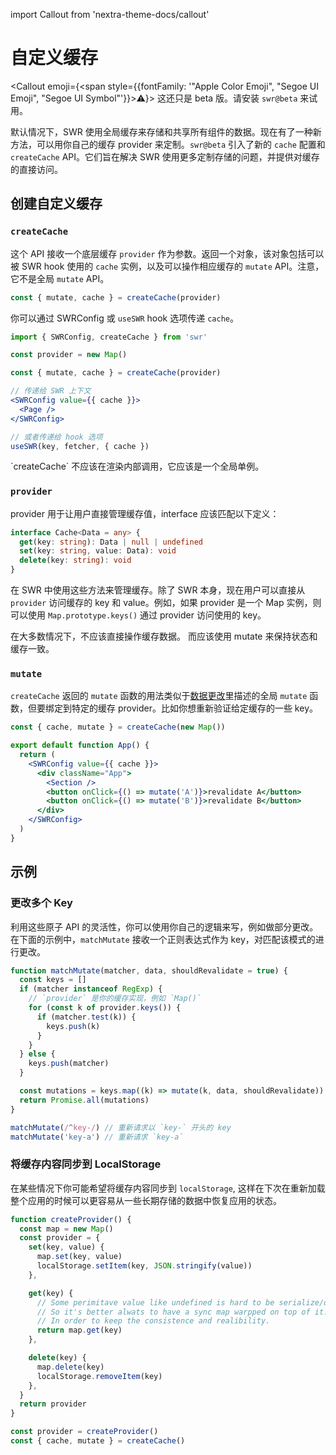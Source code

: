 import Callout from 'nextra-theme-docs/callout'

# 自定义缓存

<Callout emoji={<span style={{fontFamily: '"Apple Color Emoji", "Segoe UI Emoji", "Segoe UI Symbol"'}}>⚠️</span>}>
这还只是 beta 版。请安装 `swr@beta` 来试用。
</Callout>

默认情况下，SWR 使用全局缓存来存储和共享所有组件的数据。现在有了一种新方法，可以用你自己的缓存 provider 来定制。`swr@beta` 引入了新的 `cache` 配置和 `createCache` API。它们旨在解决 SWR 使用更多定制存储的问题，并提供对缓存的直接访问。

## 创建自定义缓存

### `createCache`

这个 API 接收一个底层缓存 `provider` 作为参数。返回一个对象，该对象包括可以被 SWR hook 使用的 `cache` 实例，以及可以操作相应缓存的 `mutate` API。注意，它不是全局 `mutate` API。

```js
const { mutate, cache } = createCache(provider)
```

你可以通过 SWRConfig 或 `useSWR` hook 选项传递 `cache`。

```jsx
import { SWRConfig, createCache } from 'swr'

const provider = new Map()

const { mutate, cache } = createCache(provider)

// 传递给 SWR 上下文
<SWRConfig value={{ cache }}>
  <Page />
</SWRConfig>

// 或者传递给 hook 选项
useSWR(key, fetcher, { cache })
```

<Callout emoji="🚨" background="bg-red-200 dark:text-gray-800">
  `createCache` 不应该在渲染内部调用，它应该是一个全局单例。
</Callout>

### `provider`

provider 用于让用户直接管理缓存值，interface 应该匹配以下定义：

```ts
interface Cache<Data = any> {
  get(key: string): Data | null | undefined
  set(key: string, value: Data): void
  delete(key: string): void
}
```

在 SWR 中使用这些方法来管理缓存。除了 SWR 本身，现在用户可以直接从 `provider` 访问缓存的 key 和 value。例如，如果 provider 是一个 Map 实例，则可以使用 `Map.prototype.keys()` 通过 provider 访问使用的 key。

<Callout emoji="🚨" background="bg-red-200 dark:text-gray-800">
  在大多数情况下，不应该直接操作缓存数据。 而应该使用 mutate 来保持状态和缓存一致。
</Callout>

### `mutate`

`createCache` 返回的 `mutate` 函数的用法类似于[数据更改](/docs/mutation)里描述的全局 `mutate` 函数，但要绑定到特定的缓存 provider。比如你想重新验证给定缓存的一些 key。

```jsx
const { cache, mutate } = createCache(new Map())

export default function App() {
  return (
    <SWRConfig value={{ cache }}>
      <div className="App">
        <Section />
        <button onClick={() => mutate('A')}>revalidate A</button>
        <button onClick={() => mutate('B')}>revalidate B</button>
      </div>
    </SWRConfig>
  )
}
```

## 示例

### 更改多个 Key

利用这些原子 API 的灵活性，你可以使用你自己的逻辑来写，例如做部分更改。在下面的示例中，`matchMutate` 接收一个正则表达式作为 key，对匹配该模式的进行更改。

```js
function matchMutate(matcher, data, shouldRevalidate = true) {
  const keys = []
  if (matcher instanceof RegExp) {
    // `provider` 是你的缓存实现，例如 `Map()`
    for (const k of provider.keys()) {
      if (matcher.test(k)) {
        keys.push(k)
      }
    }
  } else {
    keys.push(matcher)
  }

  const mutations = keys.map((k) => mutate(k, data, shouldRevalidate))
  return Promise.all(mutations)
}

matchMutate(/^key-/) // 重新请求以 `key-` 开头的 key
matchMutate('key-a') // 重新请求 `key-a`
```

### 将缓存内容同步到 LocalStorage

在某些情况下你可能希望将缓存内容同步到 `localStorage`, 这样在下次在重新加载整个应用的时候可以更容易从一些长期存储的数据中恢复应用的状态。

```js
function createProvider() {
  const map = new Map()
  const provider = {
    set(key, value) {
      map.set(key, value)
      localStorage.setItem(key, JSON.stringify(value))
    },

    get(key) {
      // Some perimitave value like undefined is hard to be serialize/deserialize within localStorage.
      // So it's better alwats to have a sync map warpped on top of it.
      // In order to keep the consistence and realibility.
      return map.get(key)
    },

    delete(key) {
      map.delete(key)
      localStorage.removeItem(key)
    },
  }
  return provider
}

const provider = createProvider()
const { cache, mutate } = createCache()
```
